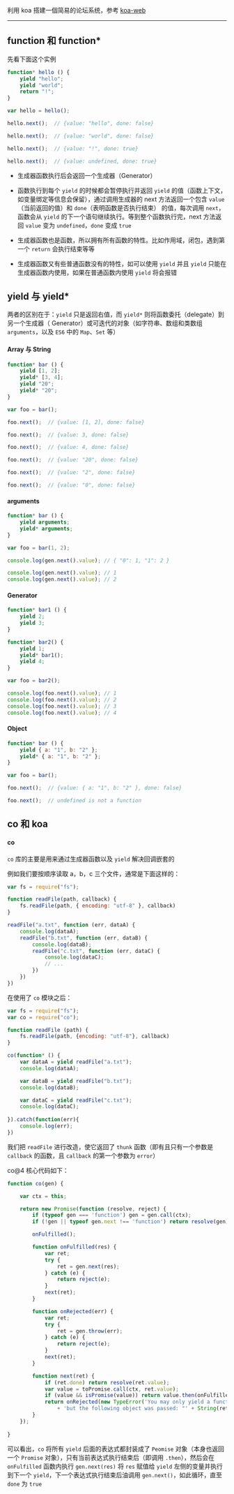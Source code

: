 利用 koa 搭建一個简易的论坛系统，参考 [koa-web](https://nswbmw.github.io/N-club/index.html)


----


## function 和 function*

先看下面这个实例

```js
function* hello () {
    yield "hello";
    yield "world";
    return "!";
}

var hello = hello();

hello.next();  // {value: "hello", done: false}

hello.next();  // {value: "world", done: false}

hello.next();  // {value: "!", done: true}

hello.next();  // {value: undefined, done: true}
```

* 生成器函数执行后会返回一个生成器（Generator）

* 函数执行到每个 ```yield``` 的时候都会暂停执行并返回 ```yield``` 的值（函数上下文，如变量绑定等信息会保留），通过调用生成器的 next 方法返回一个包含 ```value```（当前返回的值）和 ```done```（表明函数是否执行结束） 的值，每次调用 ```next```，函数会从 ```yield``` 的下一个语句继续执行。等到整个函数执行完，next 方法返回 ```value``` 变为 ```undefined```，```done``` 变成 ```true```

* 生成器函数也是函数，所以拥有所有函数的特性。比如作用域，闭包，遇到第一个 ```return``` 会执行结束等等

* 生成器函数又有些普通函数没有的特性，如可以使用 ```yield``` 并且 ```yield``` 只能在生成器函数内使用，如果在普通函数内使用 ```yield``` 将会报错


## yield 与 yield*

两者的区别在于：```yield``` 只是返回右值，而 ```yield*``` 则将函数委托（delegate）到另一个生成器（ Generator）或可迭代的对象（如字符串、数组和类数组 ```arguments```，以及 ```ES6``` 中的 ```Map```、```Set``` 等）

#### Array 与 String

```js
function* bar () {
    yield [1, 2];
    yield* [3, 4];
    yield "20";
    yield* "20";
}

var foo = bar();

foo.next();  // {value: [1, 2], done: false}

foo.next();  // {value: 3, done: false}

foo.next();  // {value: 4, done: false}

foo.next();  // {value: "20", done: false}

foo.next();  // {value: "2", done: false}

foo.next();  // {value: "0", done: false}
```


#### arguments

```js
function* bar () {
    yield arguments;
    yield* arguments;
}

var foo = bar(1, 2);

console.log(gen.next().value); // { "0": 1, "1": 2 }

console.log(gen.next().value); // 1
console.log(gen.next().value); // 2
```

#### Generator

```js
function* bar1 () {
    yield 2;
    yield 3;
}

function* bar2() {
    yield 1;
    yield* bar1();
    yield 4;
}

var foo = bar2();

console.log(foo.next().value); // 1
console.log(foo.next().value); // 2
console.log(foo.next().value); // 3
console.log(foo.next().value); // 4
```


#### Object

```js
function* bar () {
    yield { a: "1", b: "2" };
    yield* { a: "1", b: "2" };
}

var foo = bar();

foo.next();  // {value: { a: "1", b: "2" }, done: false}

foo.next();  // undefined is not a function
```




## co 和 koa

#### co

```co``` 库的主要是用来通过生成器函数以及 ```yield``` 解决回调嵌套的

例如我们要按顺序读取 a，b，c 三个文件，通常是下面这样的：

```js
var fs = require("fs");

function readFile(path, callback) {
    fs.readFile(path, { encoding: "utf-8" }, callback)
}

readFile("a.txt", function (err, dataA) {
    console.log(dataA);
    readFile("b.txt", function (err, dataB) {
        console.log(dataB);
        readFile("c.txt", function (err, dataC) {
            console.log(dataC);
            // ...
        })
    })
})
```

在使用了 ```co``` 模块之后：

```js
var fs = require("fs");
var co = require("co");

function readFile (path) {
    fs.readFile(path, {encoding: "utf-8"}, callback)
}

co(function* () {
    var dataA = yield readFile("a.txt");
    console.log(dataA);

    var dataB = yield readFile("b.txt");
    console.log(dataB);

    var dataC = yield readFile("c.txt");
    console.log(dataC);
    
}).catch(function(err){
    console.log(err);
})
```

我们把 ```readFile``` 进行改造，使它返回了 ```thunk``` 函数（即有且只有一个参数是 ```callback``` 的函数，且 ```callback``` 的第一个参数为 ```error```）

co@4 核心代码如下：

```js
function co(gen) {

    var ctx = this;

    return new Promise(function (resolve, reject) {
        if (typeof gen === 'function') gen = gen.call(ctx);
        if (!gen || typeof gen.next !== 'function') return resolve(gen);

        onFulfilled();

        function onFulfilled(res) {
            var ret;
            try {
                ret = gen.next(res);
            } catch (e) {
                return reject(e);
            }
            next(ret);
        }

        function onRejected(err) {
            var ret;
            try {
                ret = gen.throw(err);
            } catch (e) {
                return reject(e);
            }
            next(ret);
        }

        function next(ret) {
            if (ret.done) return resolve(ret.value);
            var value = toPromise.call(ctx, ret.value);
            if (value && isPromise(value)) return value.then(onFulfilled, onRejected);
            return onRejected(new TypeError('You may only yield a function, promise, generator, array, or object, '
                + 'but the following object was passed: "' + String(ret.value) + '"'));
        }
    });
    
}
```

可以看出，```co``` 将所有 ```yield``` 后面的表达式都封装成了 ```Peomise``` 对象（本身也返回一个 ```Promise``` 对象），只有当前表达式执行结束后（即调用 ```.then```），然后会在 ```onFulfilled``` 函数内执行 ```gen.next(res)``` 将 ```res``` 赋值给 ```yield``` 左侧的变量并执行到下一个 ```yield```，下一个表达式执行结束后油调用 ```gen.next()```，如此循环，直至 ```done``` 为 ```true```




